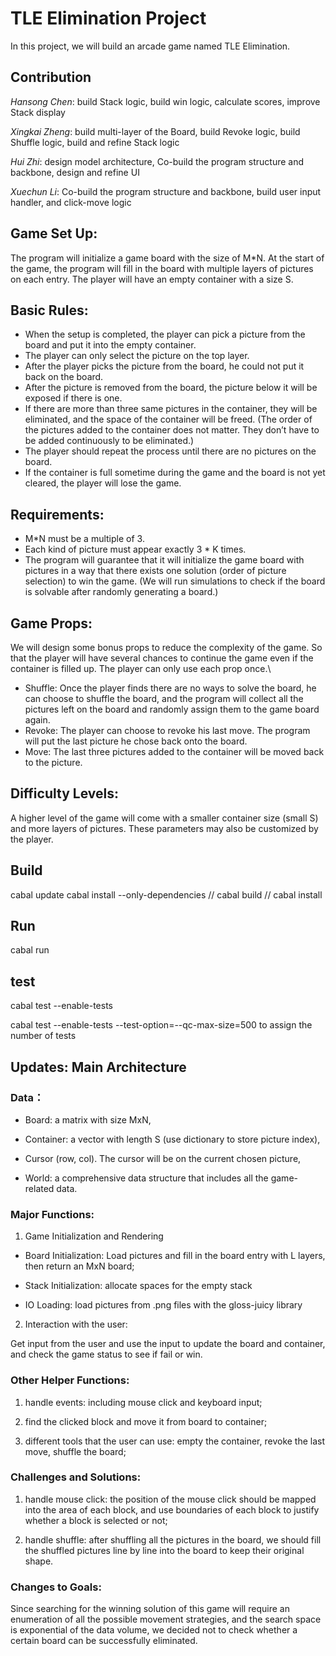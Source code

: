 # TLE Elimination Project

In this project, we will build an arcade game named TLE Elimination. 

## Contribution
*Hansong Chen*: build Stack logic, build win logic, calculate scores, improve Stack display 

*Xingkai Zheng*: build multi-layer of the Board, build Revoke logic, build Shuffle logic, build and refine Stack logic

*Hui Zhi*: design model architecture, Co-build the program structure and backbone, design and refine UI

*Xuechun Li*: Co-build the program structure and backbone, build user input handler, and click-move logic

## Game Set Up: 
The program will initialize a game board with the size of M*N. At the start of the game, the program will fill in the board with multiple layers of pictures on each entry. The player will have an empty container with a size S.  

## Basic Rules: 
* When the setup is completed, the player can pick a picture from the board and put it into the empty container.
* The player can only select the picture on the top layer.
* After the player picks the picture from the board, he could not put it back on the board.
* After the picture is removed from the board, the picture below it will be exposed if there is one. 
* If there are more than three same pictures in the container, they will be eliminated, and the space of the container will be freed. (The order of the pictures added to the container does not matter. They don’t have to be added continuously to be eliminated.)
* The player should repeat the process until there are no pictures on the board.
* If the container is full sometime during the game and the board is not yet cleared, the player will lose the game.

## Requirements: 
* M*N must be a multiple of 3.
* Each kind of picture must appear exactly 3 * K times.
* The program will guarantee that it will initialize the game board with pictures in a way that there exists one solution (order of picture selection) to win the game.  (We will run simulations to check if the board is solvable after randomly generating a board.)

## Game Props:

We will design some bonus props to reduce the complexity of the game. So that the player will have several chances to continue the game even if the container is filled up. The player can only use each prop once.\\

* Shuffle: Once the player finds there are no ways to solve the board, he can choose to shuffle the board, and the program will collect all the pictures left on the board and randomly assign them to the game board again.
* Revoke: The player can choose to revoke his last move. The program will put the last picture he chose back onto the board.
* Move: The last three pictures added to the container will be moved back to the picture.

## Difficulty Levels: 
A higher level of the game will come with a smaller container size (small S) and more layers of pictures. These parameters may also be customized by the player. 

## Build

cabal update
cabal install --only-dependencies //
cabal build //
cabal install 

## Run
cabal run

## test 
cabal test  --enable-tests   

cabal test  --enable-tests --test-option=--qc-max-size=500 to assign the number of tests


## Updates: Main Architecture

### Data：

* Board: a matrix with size MxN,

* Container: a vector with length S (use dictionary to store picture index),

* Cursor  (row, col). The cursor will be on the current chosen picture,

* World: a comprehensive data structure that includes all the game-related data.

### Major Functions:

1. Game Initialization and Rendering

* Board Initialization: Load pictures and fill in the board entry with L layers, then return an MxN board;

* Stack Initialization: allocate spaces for the empty stack

* IO Loading: load pictures from .png files with the gloss-juicy library


2. Interaction with the user:

Get input from the user and use the input to update the board and container, and check the game status to see if fail or win. 


### Other Helper Functions: 

1. handle events: including mouse click and keyboard input;

2. find the clicked block and move it from board to container;

3. different tools that the user can use: empty the container, revoke the last move, shuffle the board;

### Challenges and Solutions: 

1. handle mouse click: the position of the mouse click should be mapped into the area of each block, and use boundaries of each block to justify whether a block is selected or not; 

2. handle shuffle: after shuffling all the pictures in the board, we should fill the shuffled pictures line by line into the board to keep their original shape. 

### Changes to Goals: 
Since searching for the winning solution of this game will require an enumeration of all the possible movement strategies, and the search space is exponential of the data volume, we decided not to check whether a certain board can be successfully eliminated. 
